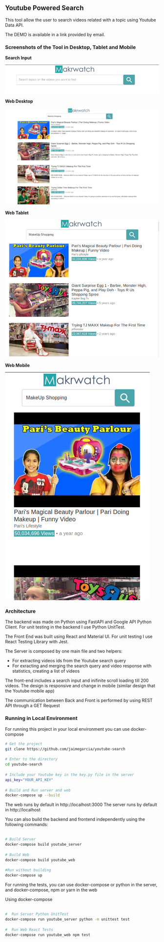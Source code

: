 ## Youtube Powered Search

This tool allow the user to search videos related with a topic using Youtube Data API.

The DEMO is available in a link provided by email.


### Screenshots of the Tool in Desktop, Tablet and Mobile


**Search Input**

![alt text](https://github.com/jaimegarcia/youtube-search/blob/master/images/makrwatch-1.png?raw=true)


**Web Desktop**

![alt text](https://github.com/jaimegarcia/youtube-search/blob/master/images/makrwatch-2.png?raw=true)


**Web Tablet**

![alt text](https://github.com/jaimegarcia/youtube-search/blob/master/images/makrwatch-3.png?raw=true)


**Web Mobile**

![alt text](https://github.com/jaimegarcia/youtube-search/blob/master/images/makrwatch-4.png?raw=true)


### Architecture

The backend was made on Python using FastAPI and Google API Python Client. For unit testing in the backend I use Python UnitTest.

The Front End was built using React and Material UI. For unit testing I use React Testing Library with Jest.

The Server is composed by one main file and two helpers:

- For extracting videos ids from the Youtube search query 
- For exracting and merging the search query and video response with statistics, creating a list of videos

The front-end includes a search input and inifinite scroll loading till 200 videos. The design is responsive and change in mobile (similar design that the Youtube mobile app)

The communication between Back and Front is performed by using REST API through a GET Request


### Running in Local Environment
For running this project in your local environment you can use docker-compose


```bash
# Get the project
git clone https://github.com/jaimegarcia/youtube-search

# Enter to the directory
cd youtube-search

# Include your Youtube key in the key.py file in the server
api_key="YOUR_API_KEY"

# Build and Run server and web
docker-compose up --build
```

The web runs by default in http://localhost:3000
The server runs by default in http://localhost


You can also build the backend and frontend independently using the following commands:
```bash

# Build Server
docker-compose build youtube_server

# Build Web
docker-compose build youtube_web

#Run without building
docker-compose up
```

For running the tests, you can use docker-compose or python in the server, and docker-compose, npm or yarn in the web

Using docker-compose
```bash

#  Run Server Python UnitTest
docker-compose run youtube_server python -m unittest test

#  Run Web React Tests
docker-compose run youtube_web npm test

```

